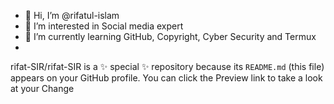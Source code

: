- 👋 Hi, I’m @rifatul-islam
- 👀 I’m interested in Social media expert
- 🌱 I’m currently learning GitHub, Copyright, Cyber ​​Security and Termux
-

rifat-SIR/rifat-SIR is a ✨ special ✨ repository because its `README.md` (this file) appears on your GitHub profile.
You can click the Preview link to take a look at your Change 
